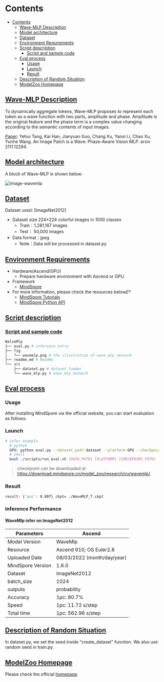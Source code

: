 # Contents

- [Contents](#contents)
    - [Wave-MLP Description](#aug-vit-description)
    - [Model architecture](#model-architecture)
    - [Dataset](#dataset)
    - [Environment Requirements](#environment-requirements)
    - [Script description](#script-description)
        - [Script and sample code](#script-and-sample-code)
    - [Eval process](#eval-process)
        - [Usage](#usage)
        - [Launch](#launch)
        - [Result](#result)
    - [Description of Random Situation](#description-of-random-situation)
    - [ModelZoo Homepage](#modelzoo-homepage)

## [Wave-MLP Description](#contents)

To dynamically aggregate tokens, Wave-MLP proposes to represent each token as a wave function with two parts, amplitude and phase. Amplitude is the original feature and the phase term is a complex value changing according to the semantic contents of input images.

[Paper](https://arxiv.org/pdf/2111.12294.pdf): Yehui Tang, Kai Han, Jianyuan Guo, Chang Xu, Yanxi Li, Chao Xu, Yunhe Wang. An Image Patch is a Wave: Phase-Aware Vision MLP. arxiv 2111.12294.

## [Model architecture](#contents)

A block of Wave-MLP is shown below:

![image-wavemlp](./fig/wavemlp.png)

## [Dataset](#contents)

Dataset used: [ImageNet2012]

- Dataset size 224*224 colorful images in 1000 classes
    - Train：1,281,167 images  
    - Test： 50,000 images
- Data format：jpeg
    - Note：Data will be processed in dataset.py

## [Environment Requirements](#contents)

- Hardware(Ascend/GPU)
    - Prepare hardware environment with Ascend or GPU.
- Framework
    - [MindSpore](https://www.mindspore.cn/install/en)
- For more information, please check the resources below£º
    - [MindSpore Tutorials](https://www.mindspore.cn/tutorials/en/r1.8/index.html)
    - [MindSpore Python API](https://www.mindspore.cn/docs/api/en/r1.8/index.html)

## [Script description](#contents)

### [Script and sample code](#contents)

```bash
WalveMlp
├── eval.py # inference entry
├── fig
│   └── wavemlp.png # the illustration of wave_mlp network
├── readme.md # Readme
└── src
    ├── dataset.py # dataset loader
    └── wave_mlp.py # wave_mlp network
```

## [Eval process](#contents)

### Usage

After installing MindSpore via the official website, you can start evaluation as follows:

### Launch

```bash
# infer example
  # python
  GPU: python eval.py --dataset_path dataset --platform GPU --checkpoint_path [CHECKPOINT_PATH]
  # shell
  bash ./scripts/run_eval.sh [DATA_PATH] [PLATFORM] [CHECKPOINT_PATH]
```

> checkpoint can be downloaded at https://download.mindspore.cn/model_zoo/research/cv/wavemlp/.

### Result

```bash
result: {'acc': 0.807} ckpt= ./WaveMLP_T.ckpt
```

### Inference Performance

#### WaveMlp infer on ImageNet2012

| Parameters          | Ascend                      |
| ------------------- | --------------------------- |
| Model Version       | WaveMlp                     |
| Resource            | Ascend 910; OS Euler2.8     |
| Uploaded Date       | 08/03/2022 (month/day/year) |
| MindSpore Version   | 1.6.0                       |
| Dataset             | ImageNet2012                |
| batch_size          | 1024                        |
| outputs             | probability                 |
| Accuracy            | 1pc: 80.7%                  |
| Speed               | 1pc: 11.72 s/step           |
| Total time          | 1pc: 562.96 s/step          |

## [Description of Random Situation](#contents)

In dataset.py, we set the seed inside "create_dataset" function. We also use random seed in train.py.

## [ModelZoo Homepage](#contents)

Please check the official [homepage](https://gitee.com/mindspore/models).